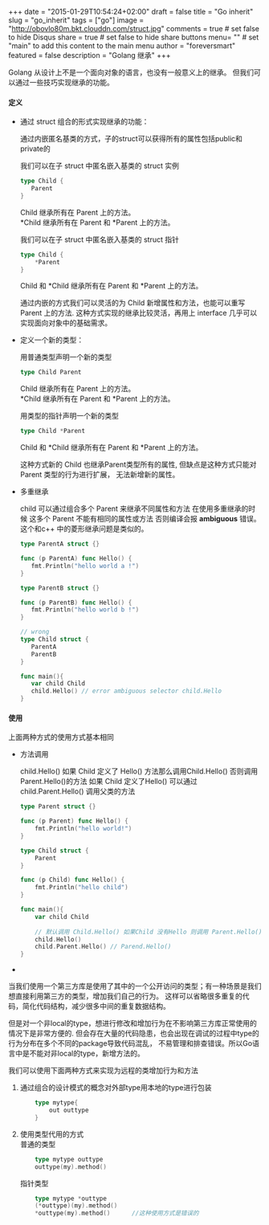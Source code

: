 +++
date = "2015-01-29T10:54:24+02:00"
draft = false
title = "Go inherit"
slug = "go_inherit"
tags = ["go"]
image = "http://obovlo80m.bkt.clouddn.com/struct.jpg"
comments = true	# set false to hide Disqus
share = true	# set false to hide share buttons
menu= ""		# set "main" to add this content to the main menu
author = "foreversmart"
featured = false
description = "Golang 继承"
+++

Golang 从设计上不是一个面向对象的语言，也没有一般意义上的继承。
但我们可以通过一些技巧实现继承的功能。

#### 定义

* 通过 struct 组合的形式实现继承的功能：
    
    通过内嵌匿名基类的方式，子的struct可以获得所有的属性包括public和private的
    
    我们可以在子 struct 中匿名嵌入基类的 struct 实例
    ```go
   type Child {  
       Parent
   }
    ```
    Child 继承所有在 Parent 上的方法。 
    </br>*Child 继承所有在 Parent 和 *Parent 上的方法。 
    
    我们可以在子 struct 中匿名嵌入基类的 struct 指针
    ```go
    type Child {  
        *Parent
    }
    ```
    Child 和 *Child 继承所有在 Parent 和 *Parent 上的方法。 

    通过内嵌的方式我们可以灵活的为 Child 新增属性和方法，也能可以重写 Parent 上的方法.
    这种方式实现的继承比较灵活，再用上 interface 几乎可以实现面向对象中的基础需求。
  
* 定义一个新的类型：
    
    用普通类型声明一个新的类型
    ```go 
    type Child Parent  
    ```
    Child 继承所有在 Parent 上的方法。 
    </br>*Child 继承所有在 Parent 和 *Parent 上的方法。 
    
    用类型的指针声明一个新的类型
    ```go 
    type Child *Parent  
    ```
    Child 和 *Child 继承所有在 Parent 和 *Parent 上的方法。 
    
    这种方式新的 Child 也继承Parent类型所有的属性, 但缺点是这种方式只能对Parent 类型的行为进行扩展，
    无法新增新的属性。
    
* 多重继承

    child 可以通过组合多个 Parent 来继承不同属性和方法
    在使用多重继承的时候 这多个 Parent 不能有相同的属性或方法 否则编译会报 **ambiguous** 错误。
    这个和c++ 中的菱形继承问题是类似的。
     ```go
    type ParentA struct {}
  
    func (p ParentA) func Hello() {
        fmt.Println("hello world a !")
    }
    
    type ParentB struct {}
    
    func (p ParentB) func Hello() {
        fmt.Println("hello world b !")
    }
    
    // wrong
    type Child struct {
        ParentA
        ParentB
    }
    
    func main(){
        var child Child
        child.Hello() // error ambiguous selector child.Hello 
    }
    ```
    
#### 使用

上面两种方式的使用方式基本相同

* 方法调用

    child.Hello() 如果 Child 定义了 Hello() 方法那么调用Child.Hello() 否则调用Parent.Hello()的方法
    如果 Child 定义了Hello() 可以通过 child.Parent.Hello() 调用父类的方法
    ```go
    type Parent struct {}
    
    func (p Parent) func Hello() {
        fmt.Println("hello world!")
    }
    
    type Child struct {
        Parent
    }
    
    func (p Child) func Hello() {
        fmt.Println("hello child")
    }
    
    func main(){
        var child Child
      
        // 默认调用 Child.Hello() 如果Child 没有Hello 则调用 Parent.Hello()
        child.Hello() 
        child.Parent.Hello() // Parend.Hello()
    }
    ```
    
* 
    

当我们使用一个第三方库是使用了其中的一个公开访问的类型；有一种场景是我们想直接利用第三方的类型，增加我们自己的行为。
这样可以省略很多重复的代码，简化代码结构，减少很多中间的重复数据结构。
    
但是对一个非local的type，想进行修改和增加行为在不影响第三方库正常使用的情况下是非常方便的.
但会存在大量的代码隐患，也会出现在调试的过程中type的行为分布在多个不同的package导致代码混乱，
不易管理和排查错误。所以Go语言中是不能对非local的type，新增方法的。

我们可以使用下面两种方式来实现为远程的类增加行为和方法

1. 通过组合的设计模式的概念对外部type用本地的type进行包装  
	```go
		type mytype{  
			out outtype
		}
	```
	
2. 使用类型代用的方式  
	普通的类型  
	```go 
	    type mytype outtype  
	    outtype(my).method()  
	```

	指针类型  
	```go
	    type mytype *outtype  
	    (*outtype)(my).method()   
	    *outtype(my).method()      //这种使用方式是错误的  
    ```
